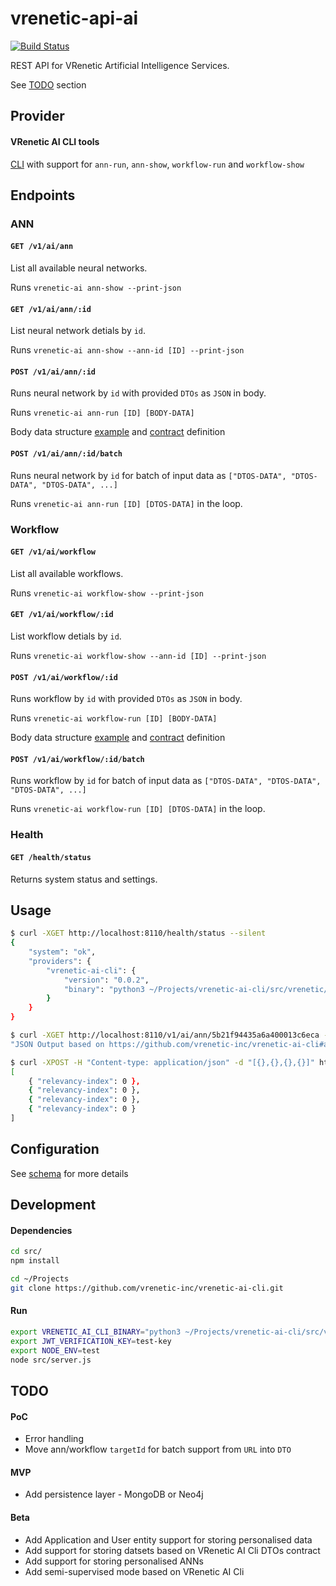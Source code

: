 vrenetic-api-ai
===============

[![Build Status](https://jenkins-eu.vrenetic.io/buildStatus/icon?job=vrenetic-api-ai%2Fmaster)](https://jenkins-eu.vrenetic.io/job/vrenetic-api-ai/job/master/)

REST API for VRenetic Artificial Intelligence Services.

See [TODO](https://github.com/vrenetic-inc/vrenetic-api-ai#todo) section

Provider
--------

#### VRenetic AI CLI tools
[CLI](https://github.com/vrenetic-inc/vrenetic-ai-cli) with support for `ann-run`, `ann-show`, `workflow-run` and `workflow-show`

Endpoints
---------

### ANN

#### `GET /v1/ai/ann`

List all available neural networks. 

Runs `vrenetic-ai ann-show --print-json`

#### `GET /v1/ai/ann/:id`

List neural network detials by `id`.

Runs `vrenetic-ai ann-show --ann-id [ID] --print-json`

#### `POST /v1/ai/ann/:id`

Runs neural network by `id` with provided `DTOs` as `JSON` in body.

Runs `vrenetic-ai ann-run [ID] [BODY-DATA]`

Body data structure [example](https://github.com/vrenetic-inc/vrenetic-ai-cli#examples) and [contract](https://github.com/vrenetic-inc/vrenetic-ai-cli#contract) definition

#### `POST /v1/ai/ann/:id/batch`

Runs neural network by `id` for batch of input data as `["DTOS-DATA", "DTOS-DATA", "DTOS-DATA", ...]`

Runs `vrenetic-ai ann-run [ID] [DTOS-DATA]` in the loop.

### Workflow

#### `GET /v1/ai/workflow`

List all available workflows. 

Runs `vrenetic-ai workflow-show --print-json`

#### `GET /v1/ai/workflow/:id`

List workflow detials by `id`.

Runs `vrenetic-ai workflow-show --ann-id [ID] --print-json`

#### `POST /v1/ai/workflow/:id`

Runs workflow by `id` with provided `DTOs` as `JSON` in body.

Runs `vrenetic-ai workflow-run [ID] [BODY-DATA]`

Body data structure [example](https://github.com/vrenetic-inc/vrenetic-ai-cli#examples) and [contract](https://github.com/vrenetic-inc/vrenetic-ai-cli#contract) definition

#### `POST /v1/ai/workflow/:id/batch`

Runs workflow by `id` for batch of input data as `["DTOS-DATA", "DTOS-DATA", "DTOS-DATA", ...]`

Runs `vrenetic-ai workflow-run [ID] [DTOS-DATA]` in the loop.

### Health

#### `GET /health/status`

Returns system status and settings.

Usage
-----

```bash
$ curl -XGET http://localhost:8110/health/status --silent
{
    "system": "ok",
    "providers": {
        "vrenetic-ai-cli": {
            "version": "0.0.2",
            "binary": "python3 ~/Projects/vrenetic-ai-cli/src/vrenetic/ai.py"
        }
    }
}
```

```bash
$ curl -XGET http://localhost:8110/v1/ai/ann/5b21f94435a6a400013c6eca --silent
"JSON Output based on https://github.com/vrenetic-inc/vrenetic-ai-cli#ai-manifest"
```

```bash
$ curl -XPOST -H "Content-type: application/json" -d "[{},{},{},{}]" http://localhost:8110/v1/ai/workflow/604f08de5b2ad818ce686365011c4aa7/batch
[
    { "relevancy-index": 0 },
    { "relevancy-index": 0 },
    { "relevancy-index": 0 },
    { "relevancy-index": 0 }
]
```

Configuration
-------------

See [schema](https://github.com/vrenetic-inc/vrenetic-api-ai/blob/master/src/lib/core/config-schema.js) for more details

Development
-----------

#### Dependencies

```bash
cd src/
npm install
```

```bash
cd ~/Projects
git clone https://github.com/vrenetic-inc/vrenetic-ai-cli.git
```

#### Run

```bash
export VRENETIC_AI_CLI_BINARY="python3 ~/Projects/vrenetic-ai-cli/src/vrenetic/ai.py"
export JWT_VERIFICATION_KEY=test-key
export NODE_ENV=test
node src/server.js
```

TODO
----

#### PoC
* Error handling
* Move ann/workflow `targetId` for batch support from `URL` into `DTO`

#### MVP
* Add persistence layer - MongoDB or Neo4j

#### Beta
* Add Application and User entity support for storing personalised data
* Add support for storing datsets based on VRenetic AI Cli DTOs contract
* Add support for storing personalised ANNs
* Add semi-supervised mode based on VRenetic AI Cli
